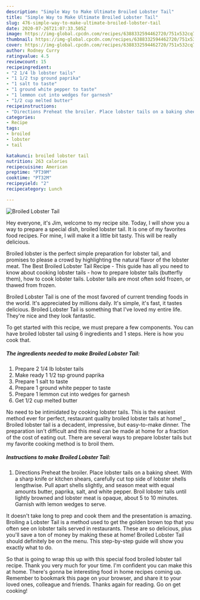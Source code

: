 ```yaml
---
description: "Simple Way to Make Ultimate Broiled Lobster Tail"
title: "Simple Way to Make Ultimate Broiled Lobster Tail"
slug: 476-simple-way-to-make-ultimate-broiled-lobster-tail
date: 2020-07-26T21:07:33.505Z
image: https://img-global.cpcdn.com/recipes/6388332594462720/751x532cq70/broiled-lobster-tail-recipe-main-photo.jpg
thumbnail: https://img-global.cpcdn.com/recipes/6388332594462720/751x532cq70/broiled-lobster-tail-recipe-main-photo.jpg
cover: https://img-global.cpcdn.com/recipes/6388332594462720/751x532cq70/broiled-lobster-tail-recipe-main-photo.jpg
author: Rodney Curry
ratingvalue: 4.5
reviewcount: 15
recipeingredient:
- "2 1/4 lb lobster tails"
- "1 1/2 tsp ground paprika"
- "1 salt to taste"
- "1 ground white pepper to taste"
- "1 lemmon cut into wedges for garnesh"
- "1/2 cup melted butter"
recipeinstructions:
- "Directions Preheat the broiler. Place lobster tails on a baking sheet. With a sharp knife or kitchen shears, carefully cut top side of lobster shells lengthwise. Pull apart shells slightly, and season meat with equal amounts butter, paprika, salt, and white pepper. Broil lobster tails until lightly browned and lobster meat is opaque, about 5 to 10 minutes. Garnish with lemon wedges to serve."
categories:
- Recipe
tags:
- broiled
- lobster
- tail

katakunci: broiled lobster tail 
nutrition: 263 calories
recipecuisine: American
preptime: "PT39M"
cooktime: "PT32M"
recipeyield: "2"
recipecategory: Lunch

---
```



![Broiled Lobster Tail](https://img-global.cpcdn.com/recipes/6388332594462720/751x532cq70/broiled-lobster-tail-recipe-main-photo.jpg)

Hey everyone, it's Jim, welcome to my recipe site. Today, I will show you a way to prepare a special dish, broiled lobster tail. It is one of my favorites food recipes. For mine, I will make it a little bit tasty. This will be really delicious.

Broiled lobster is the perfect simple preparation for lobster tail, and promises to please a crowd by highlighting the natural flavor of the lobster meat. The Best Broiled Lobster Tail Recipe - This guide has all you need to know about cooking lobster tails - how to prepare lobster tails (butterfly them), how to cook lobster tails. Lobster tails are most often sold frozen, or thawed from frozen.

Broiled Lobster Tail is one of the most favored of current trending foods in the world. It's appreciated by millions daily. It's simple, it's fast, it tastes delicious. Broiled Lobster Tail is something that I've loved my entire life. They're nice and they look fantastic.


To get started with this recipe, we must prepare a few components. You can have broiled lobster tail using 6 ingredients and 1 steps. Here is how you cook that.

<!--inarticleads1-->

##### The ingredients needed to make Broiled Lobster Tail:

1. Prepare 2 1/4 lb lobster tails
1. Make ready 1 1/2 tsp ground paprika
1. Prepare 1 salt to taste
1. Prepare 1 ground white pepper to taste
1. Prepare 1 lemmon cut into wedges for garnesh
1. Get 1/2 cup melted butter


No need to be intimidated by cooking lobster tails. This is the easiest method ever for perfect, restaurant quality broiled lobster tails at home! _ Broiled lobster tail is a decadent, impressive, but easy-to-make dinner. The preparation isn&#39;t difficult and this meal can be made at home for a fraction of the cost of eating out. There are several ways to prepare lobster tails but my favorite cooking method is to broil them. 

<!--inarticleads2-->

##### Instructions to make Broiled Lobster Tail:

1. Directions Preheat the broiler. Place lobster tails on a baking sheet. With a sharp knife or kitchen shears, carefully cut top side of lobster shells lengthwise. Pull apart shells slightly, and season meat with equal amounts butter, paprika, salt, and white pepper. Broil lobster tails until lightly browned and lobster meat is opaque, about 5 to 10 minutes. Garnish with lemon wedges to serve.


It doesn&#39;t take long to prep and cook them and the presentation is amazing. Broiling a Lobster Tail is a method used to get the golden brown top that you often see on lobster tails served in restaurants. These are so delicious, plus you&#39;ll save a ton of money by making these at home! Broiled Lobster Tail should definitely be on the menu. This step-by-step guide will show you exactly what to do. 

So that is going to wrap this up with this special food broiled lobster tail recipe. Thank you very much for your time. I'm confident you can make this at home. There's gonna be interesting food in home recipes coming up. Remember to bookmark this page on your browser, and share it to your loved ones, colleague and friends. Thanks again for reading. Go on get cooking!
